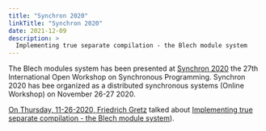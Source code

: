 ```yaml
---
title: "Synchron 2020"
linkTitle: "Synchron 2020"
date: 2021-12-09
description: >
  Implementing true separate compilation - the Blech module system
---
```


The Blech modules system has been presented at [Synchron 2020](http://synchron2020.inria.fr/) the 27th International Open Workshop on Synchronous Programming. Synchron 2020 has bee organized as a distributed synchronous systems (Online Workshop) on November 26-27 2020.

[On Thursday, 11-26-2020, Friedrich Gretz](http://synchron2020.inria.fr/program.html) talked about [Implementing true separate compilation - the Blech module system](./Synchron2020.pdf)). 
